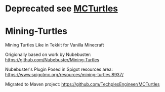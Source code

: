 # Deprecated see [MCTurtles](https://github.com/TechplexEngineer/MCTurtles)

# Mining-Turtles
Mining Turtles Like in Tekkit for Vanilla Minecraft



Origionally based on work by Nubebuster:
https://github.com/Nubebuster/Mining-Turtles

Nubebuster's Plugin Posed in Spigot resources area:
https://www.spigotmc.org/resources/mining-turtles.8937/

Migrated to Maven project:
https://github.com/TechplexEngineer/MCTurtles
